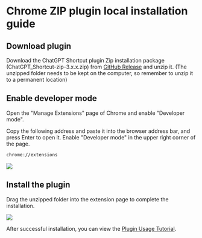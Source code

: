 # Chrome ZIP plugin local installation guide

## Download plugin

Download the ChatGPT Shortcut plugin Zip installation package (ChatGPT_Shortcut-zip-3.x.x.zip) from [GitHub Release](https://github.com/rockbenben/ChatGPT-Shortcut/releases/latest) and unzip it. (The unzipped folder needs to be kept on the computer, so remember to unzip it to a permanent location)

## Enable developer mode

Open the "Manage Extensions" page of Chrome and enable "Developer mode".

Copy the following address and paste it into the browser address bar, and press Enter to open it. Enable "Developer mode" in the upper right corner of the page.

```txt
chrome://extensions
```

![](https://img.newzone.top/2024-08-12-22-05-52.png?imageMogr2/format/webp)

## Install the plugin

Drag the unzipped folder into the extension page to complete the installation.

![](https://img.newzone.top/2024-08-12-22-27-47.png?imageMogr2/format/webp)

After successful installation, you can view the [Plugin Usage Tutorial](./usage.md).
